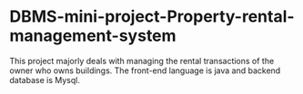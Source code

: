 # DBMS-mini-project-Property-rental-management-system
This project majorly deals with managing the rental transactions of the owner who owns buildings. The front-end language is java and backend database is Mysql.  
